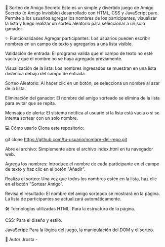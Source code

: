 🎁 Sorteo de Amigo Secreto
Este es un simple y divertido juego de Amigo Secreto (o Amigo Invisible) desarrollado con HTML, CSS y JavaScript puro. Permite a los usuarios agregar los nombres de los participantes, visualizar la lista y luego realizar un sorteo aleatorio para seleccionar a un solo ganador.

✨ Funcionalidades
Agregar participantes: Los usuarios pueden escribir nombres en un campo de texto y agregarlos a una lista visible.

Validación de entrada: El programa valida que el campo de texto no esté vacío y que el nombre no se haya agregado previamente.

Visualización de la lista: Los nombres ingresados se muestran en una lista dinámica debajo del campo de entrada.

Sorteo Aleatorio: Al hacer clic en un botón, se selecciona un nombre al azar de la lista.

Eliminación del ganador: El nombre del amigo sorteado se elimina de la lista para evitar que se repita.

Mensajes de alerta: El sistema notifica al usuario si la lista está vacía o si se intenta sortear con un solo nombre.

💻 Cómo usarlo
Clona este repositorio:

git clone https://github.com/tu-usuario/nombre-del-repo.git

Abre el archivo:
Simplemente abre el archivo index.html en tu navegador web.

Agrega los nombres:
Introduce el nombre de cada participante en el campo de texto y haz clic en el botón "Añadir".

Realiza el sorteo:
Una vez que todos los nombres estén en la lista, haz clic en el botón "Sortear Amigo".

Revisa el resultado:
El nombre del amigo sorteado se mostrará en la página. La lista de participantes se actualizará automáticamente.

🛠️ Tecnologías utilizadas
HTML: Para la estructura de la página.

CSS: Para el diseño y estilo.

JavaScript: Para la lógica del juego, la manipulación del DOM y el sorteo.

👤 Autor
Jrosta - 

